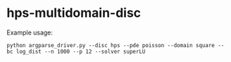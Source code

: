 # hps-multidomain-disc

Example usage:
```
python argparse_driver.py --disc hps --pde poisson --domain square --bc log_dist --n 1000 --p 12 --solver superLU
```